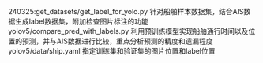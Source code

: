 240325:get_datasets/get_label_for_yolo.py   针对船舶样本数据集，结合AIS数据生成label数据集，附加检查图片标注的功能
yolov5/compare_pred_with_labels.py   利用预训练模型实现船舶通行时间以及位置的预测，并与AIS数据进行比较，重点分析预测的精度和遗漏程度
yolov5/data/ship.yaml  指定训练集和验证集的图片位置和label位置
